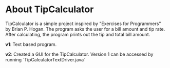 <h1><b>About TipCalculator</b></h1>
TipCalculator is a simple project inspired by "Exercises for Programmers" by Brian P. Hogan. The program asks the user for a bill amount and tip rate. After calculating, the program prints out the tip and total bill amount. 

<p><b>v1</b>: Text based program.</p>
<p><b>v2</b>: Created a GUI for the TipCalculator. Version 1 can be accessed by running `TipCalculatorTextDriver.java`</p>
